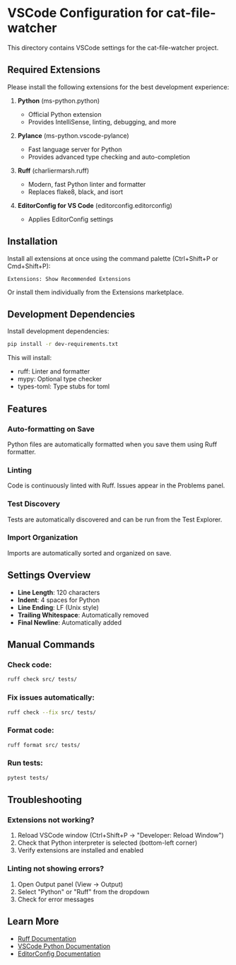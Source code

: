 # VSCode Configuration for cat-file-watcher

This directory contains VSCode settings for the cat-file-watcher project.

## Required Extensions

Please install the following extensions for the best development experience:

1. **Python** (ms-python.python)
   - Official Python extension
   - Provides IntelliSense, linting, debugging, and more

2. **Pylance** (ms-python.vscode-pylance)
   - Fast language server for Python
   - Provides advanced type checking and auto-completion

3. **Ruff** (charliermarsh.ruff)
   - Modern, fast Python linter and formatter
   - Replaces flake8, black, and isort

4. **EditorConfig for VS Code** (editorconfig.editorconfig)
   - Applies EditorConfig settings

## Installation

Install all extensions at once using the command palette (Ctrl+Shift+P or Cmd+Shift+P):

```
Extensions: Show Recommended Extensions
```

Or install them individually from the Extensions marketplace.

## Development Dependencies

Install development dependencies:

```bash
pip install -r dev-requirements.txt
```

This will install:
- ruff: Linter and formatter
- mypy: Optional type checker
- types-toml: Type stubs for toml

## Features

### Auto-formatting on Save

Python files are automatically formatted when you save them using Ruff formatter.

### Linting

Code is continuously linted with Ruff. Issues appear in the Problems panel.

### Test Discovery

Tests are automatically discovered and can be run from the Test Explorer.

### Import Organization

Imports are automatically sorted and organized on save.

## Settings Overview

- **Line Length**: 120 characters
- **Indent**: 4 spaces for Python
- **Line Ending**: LF (Unix style)
- **Trailing Whitespace**: Automatically removed
- **Final Newline**: Automatically added

## Manual Commands

### Check code:
```bash
ruff check src/ tests/
```

### Fix issues automatically:
```bash
ruff check --fix src/ tests/
```

### Format code:
```bash
ruff format src/ tests/
```

### Run tests:
```bash
pytest tests/
```

## Troubleshooting

### Extensions not working?

1. Reload VSCode window (Ctrl+Shift+P → "Developer: Reload Window")
2. Check that Python interpreter is selected (bottom-left corner)
3. Verify extensions are installed and enabled

### Linting not showing errors?

1. Open Output panel (View → Output)
2. Select "Python" or "Ruff" from the dropdown
3. Check for error messages

## Learn More

- [Ruff Documentation](https://docs.astral.sh/ruff/)
- [VSCode Python Documentation](https://code.visualstudio.com/docs/python/python-tutorial)
- [EditorConfig Documentation](https://editorconfig.org/)
